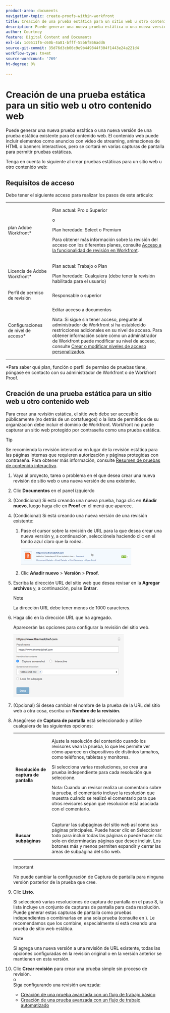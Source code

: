 ```yaml
---
product-area: documents
navigation-topic: create-proofs-within-workfront
title: Creación de una prueba estática para un sitio web u otro contenido web
description: Puede generar una nueva prueba estática o una nueva versión de una prueba estática existente para el contenido web. El contenido web puede incluir elementos como anuncios con vídeo de streaming, animaciones de HTML o banners interactivos, pero se cortará en varias capturas de pantalla para permitir pruebas estáticas.
author: Courtney
feature: Digital Content and Documents
exl-id: 1c0511f6-c60b-4a81-bfff-55b6f866add6
source-git-commit: 35d76d3cb06c9e9b449844f304f1443e24a221d4
workflow-type: tm+mt
source-wordcount: '769'
ht-degree: 0%

---
```


# Creación de una prueba estática para un sitio web u otro contenido web

Puede generar una nueva prueba estática o una nueva versión de una prueba estática existente para el contenido web. El contenido web puede incluir elementos como anuncios con vídeo de streaming, animaciones de HTML o banners interactivos, pero se cortará en varias capturas de pantalla para permitir pruebas estáticas.

Tenga en cuenta lo siguiente al crear pruebas estáticas para un sitio web u otro contenido web:

## Requisitos de acceso

Debe tener el siguiente acceso para realizar los pasos de este artículo:

<table style="table-layout:auto"> 
 <col> 
 <col> 
 <tbody> 
  <tr> 
   <td role="rowheader">plan Adobe Workfront*</td> 
   <td> <p>Plan actual: Pro o Superior</p> <p>o</p> <p>Plan heredado: Select o Premium</p> <p>Para obtener más información sobre la revisión del acceso con los diferentes planes, consulte <a href="/help/quicksilver/administration-and-setup/manage-workfront/configure-proofing/access-to-proofing-functionality.md" class="MCXref xref">Acceso a la funcionalidad de revisión en Workfront</a>.</p> </td> 
  </tr> 
  <tr> 
   <td role="rowheader">Licencia de Adobe Workfront*</td> 
   <td> <p>Plan actual: Trabajo o Plan</p> <p>Plan heredado: Cualquiera (debe tener la revisión habilitada para el usuario)</p> </td> 
  </tr> 
  <tr> 
   <td role="rowheader">Perfil de permiso de revisión </td> 
   <td>Responsable o superior</td> 
  </tr> 
  <tr> 
   <td role="rowheader">Configuraciones de nivel de acceso*</td> 
   <td> <p>Editar acceso a documentos</p> <p>Nota: Si sigue sin tener acceso, pregunte al administrador de Workfront si ha establecido restricciones adicionales en su nivel de acceso. Para obtener información sobre cómo un administrador de Workfront puede modificar su nivel de acceso, consulte <a href="../../../administration-and-setup/add-users/configure-and-grant-access/create-modify-access-levels.md" class="MCXref xref">Crear o modificar niveles de acceso personalizados</a>.</p> </td> 
  </tr> 
 </tbody> 
</table>

&#42;Para saber qué plan, función o perfil de permiso de pruebas tiene, póngase en contacto con su administrador de Workfront o de Workfront Proof.

## Creación de una prueba estática para un sitio web u otro contenido web

Para crear una revisión estática, el sitio web debe ser accesible públicamente (no detrás de un cortafuegos) o la lista de permitidos de su organización debe incluir el dominio de Workfront. Workfront no puede capturar un sitio web protegido por contraseña como una prueba estática.

>[!TIP]
>
>Se recomienda la revisión interactiva en lugar de la revisión estática para las páginas internas que requieren autorización y páginas protegidas con contraseña. Para obtener más información, consulte [Resumen de pruebas de contenido interactivo](../../../review-and-approve-work/proofing/proofing-overview/interactive-content-proofs.md).

1. Vaya al proyecto, tarea o problema en el que desea crear una nueva revisión de sitio web o una nueva versión de una existente.
1. Clic **Documentos** en el panel izquierdo
1. (Condicional) Si está creando una nueva prueba, haga clic en **Añadir nuevo**, luego haga clic en **Proof** en el menú que aparece.
1. (Condicional) Si está creando una nueva versión de una revisión existente:

   1. Pase el cursor sobre la revisión de URL para la que desea crear una nueva versión y, a continuación, selecciónela haciendo clic en el fondo azul claro que la rodea.

      ![Select_proof_by_selection_light_blue_background.png](assets/select-proof-by-selecting-light-blue-background-350x52.png)

   1. Clic **Añadir nuevo** > **Versión** > **Proof**.

1. Escriba la dirección URL del sitio web que desea revisar en la **Agregar archivos** y, a continuación, pulse **Entrar**.

   >[!NOTE]
   >
   > La dirección URL debe tener menos de 1000 caracteres.

1. Haga clic en la dirección URL que ha agregado.

   Aparecerán las opciones para configurar la revisión del sitio web.

   ![](assets/interactive-proof-radio-btn-area-350x199.png)

1. (Opcional) Si desea cambiar el nombre de la prueba de la URL del sitio web a otra cosa, escriba un **Nombre de la revisión.**
1. Asegúrese de **Captura de pantalla** está seleccionado y utilice cualquiera de las siguientes opciones:

   <table style="table-layout:auto"> 
    <col> 
    <col> 
    <tbody> 
     <tr> 
      <td role="rowheader"><strong>Resolución de captura de pantalla</strong> </td> 
      <td> <p>Ajuste la resolución del contenido cuando los revisores vean la prueba, lo que les permite ver cómo aparece en dispositivos de distintos tamaños, como teléfonos, tabletas y monitores.</p> <p>Si selecciona varias resoluciones, se crea una prueba independiente para cada resolución que seleccione.</p> <p>Nota: Cuando un revisor realiza un comentario sobre la prueba, el comentario incluye la resolución que muestra cuándo se realizó el comentario para que otros revisores sepan qué resolución está asociada con el comentario. </p> </td> 
     </tr> 
     <tr> 
      <td role="rowheader"><strong>Buscar subpáginas</strong> </td> 
      <td> <p>Capturar las subpáginas del sitio web así como sus páginas principales. Puede hacer clic en Seleccionar todo para incluir todas las páginas o puede hacer clic solo en determinadas páginas que desee incluir. Los botones más y menos permiten expandir y cerrar las áreas de subpágina del sitio web.</p> </td> 
     </tr> 
    </tbody> 
   </table>

   >[!IMPORTANT]
   >
   >No puede cambiar la configuración de Captura de pantalla para ninguna versión posterior de la prueba que cree.

1. Clic **Listo**.

   Si seleccionó varias resoluciones de captura de pantalla en el paso 8, la lista incluye un conjunto de capturas de pantalla para cada resolución. Puede generar estas capturas de pantalla como pruebas independientes o combinarlas en una sola prueba (consulte en ). Le recomendamos que los combine, especialmente si está creando una prueba de sitio web estática.

   >[!NOTE]
   >
   >Si agrega una nueva versión a una revisión de URL existente, todas las opciones configuradas en la revisión original o en la versión anterior se mantienen en esta versión.

1. Clic **Crear revisión** para crear una prueba simple sin proceso de revisión.\
   o\
   Siga configurando una revisión avanzada:

   * [Creación de una prueba avanzada con un flujo de trabajo básico](../../../review-and-approve-work/proofing/creating-proofs-within-workfront/configure-basic-proof-workflow.md)
   * [Creación de una prueba avanzada con un flujo de trabajo automatizado](../../../review-and-approve-work/proofing/creating-proofs-within-workfront/create-automated-proof-workflow.md)
